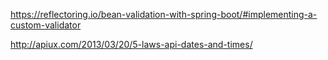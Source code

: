 https://reflectoring.io/bean-validation-with-spring-boot/#implementing-a-custom-validator

http://apiux.com/2013/03/20/5-laws-api-dates-and-times/